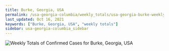 ```yaml
---
title: Burke, Georgia, USA
permalink: /usa-georgia-columbia/weekly_totals/usa-georgia-burke-weekly_totals.html
last_updated: Oct 16, 2021
keywords: ["Burke, Georgia, USA", "weekly totals"]
sidebar: usa-georgia-columbia_sidebar
---
```


![Weekly Totals of Confirmed Cases for Burke, Georgia, USA](/covid_tracker/images/graphs/usa-georgia-burke-weekly_totals_graph.png)
